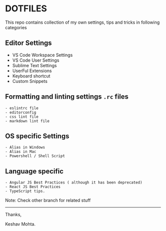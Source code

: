 # DOTFILES

This repo contains collection of my own settings, tips and tricks in following categories

## Editor Settings

  - VS Code Workspace Settings
  - VS Code User Settings
  - Sublime Text Settings
  - UserFul Extensions
  - Keyboard shortcut
  - Custom Snippets

## Formatting and linting settings `.rc` files

    - eslintrc file
    - editorconfig
    - css lint file
    - markdown lint file

## OS specific Settings

    - Alias in Windows
    - Alias in Mac
    - Powershell / Shell Script

## Language specific

    - Angular JS Best Practices ( although it has been deprecated)
    - React JS Best Practices
    - TypeScript tips.

Note: Check other branch for related stuff

---

Thanks,

Keshav Mohta.
